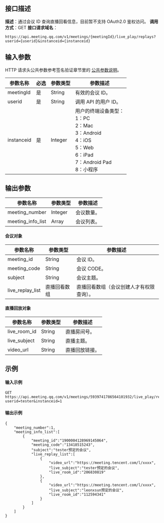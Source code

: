 ## 接口描述
**描述**：通过会议 ID 查询直播回看信息，目前暂不支持 OAuth2.0 鉴权访问。
**调用方式**：GET
**接口请求域名**：
```plaintext
https://api.meeting.qq.com/v1/meetings/{meetingId}/live_play/replays?userid={userid}&instanceid={instanceid}
```


## 输入参数
HTTP 请求头公共参数参考签名验证章节里的 [公共参数说明](https://cloud.tencent.com/document/product/1095/42413#.E5.85.AC.E5.85.B1.E5.8F.82.E6.95.B0)。

| 参数名称   | 必选 | 参数类型 | 参数描述           |
| ---------- | ---- | -------- | ------------------ |
| meetingId  | 是   | String   | 有效的会议 ID。       |
| userid     | 是   | String   | 调用 API 的用户 ID。   |
| instanceid | 是   | Integer  | 用户的终端设备类型： <br>1：PC <br>2：Mac<br>3：Android <br>4：iOS <br>5：Web <br>6：iPad <br>7：Android Pad <br>8：小程序 |

## 输出参数

| 参数名称          | 参数类型 | 参数描述 |
| ----------------- | -------- | -------- |
| meeting_number    | Integer  | 会议数量。 |
| meeting_info_list | Array    | 会议列表。 |

#### 会议对象

| 参数名称         | 参数类型     | 参数描述                             |
| ---------------- | ------------ | ------------------------------------ |
| meeting_id       | String       | 会议 ID。                               |
| meeting_code     | String       | 会议 CODE。                             |
| subject          | String       | 会议主题。                             |
| live_replay_list | 直播回看数组 | 直播回看数组（会议创建人才有权限查询）。 |

#### 直播回放对象

| 参数名称     | 参数类型 | 参数描述     |
| ------------ | -------- | ------------ |
| live_room_id | String   | 直播房间号。   |
| live_subject | String   | 直播主题。     |
| video_url    | String   | 直播回放链接。 |

## 示例
#### 输入示例

```plaintext
GET https://api.meeting.qq.com/v1/meetings/5939741786564101932/live_play/replays?userid=tester&instanceid=1
```

#### 输出示例
```plaintext
{
    "meeting_number":1,
    "meeting_info_list":[
        {
            "meeting_id":"1900004128969145064",
            "meeting_code":"13418515243",
            "subject":"tester预定的会议",
            "live_replay_list":[
                {
                    "video_url":"https://meeting.tencent.com/l/xxxx",
                    "live_subject":"tester预定的会议",
                    "live_room_id":"206830819"
                },
                {
                    "video_url":"https://meeting.tencent.com/l/xxxx",
                    "live_subject":"leonxsun预定的会议",
                    "live_room_id":"112594341"
                }
            ]
        }
    ]
}
						
```
